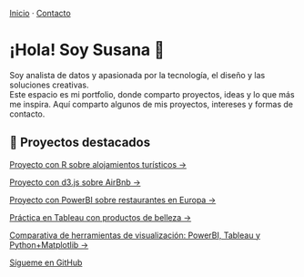 [Inicio](/) · [Contacto](/contacto)

# ¡Hola! Soy Susana 👋

Soy analista de datos y apasionada por la tecnología, el diseño y las soluciones creativas.  
Este espacio es mi portfolio, donde comparto proyectos, ideas y lo que más me inspira.
Aquí comparto algunos de mis proyectos, intereses y formas de contacto.
## 💼 Proyectos destacados
[Proyecto con R sobre alojamientos turísticos →](/projects/estadistica-descriptiva)

[Proyecto con d3.js sobre AirBnb →](/projects/airbnb-d3)


[Proyecto con PowerBI sobre restaurantes en Europa →](/projects/restaurantes-europa-powerbi)


[Práctica en Tableau con productos de belleza →](/projects/belleza-tableau)


[Comparativa de herramientas de visualización: PowerBI, Tableau y Python+Matplotlib →](/projects/comparativa-herramientas-tfm)



[Sígueme en GitHub](https://github.com/susibrg)
